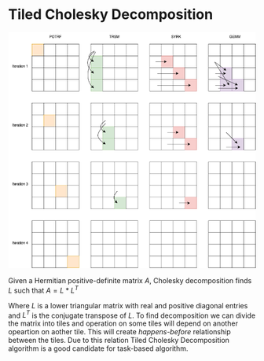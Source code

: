 # Tiled Cholesky Decomposition

![](../figs/potrf.png)

Given a Hermitian positive-definite matrix $A$, Cholesky decomposition finds $L$ such that
$A = L * L^{T}$

Where $L$ is a lower triangular matrix with real and positive diagonal entries and  $L^{T}$ is the conjugate transpose of $L$. To find decomposition we can divide the matrix into tiles and operation on some tiles will depend on another opeartion on aother tile. This will create _happens-before_ relationship between the tiles. Due to this relation Tiled Cholesky Decomposition algorithm is a good candidate for task-based algorithm.